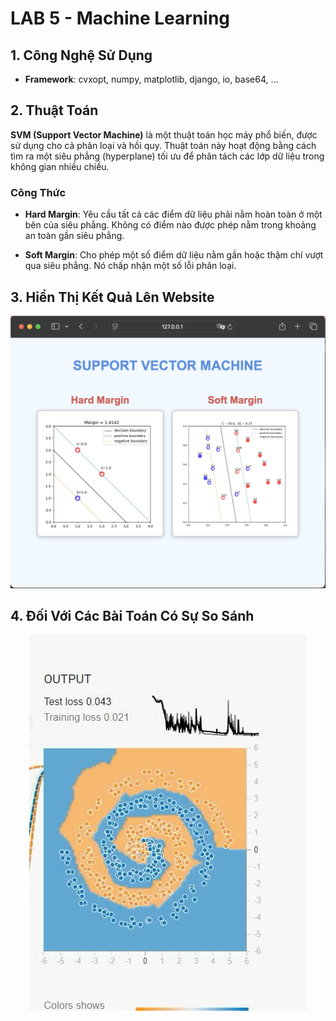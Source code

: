 # LAB 5 - Machine Learning

## 1. Công Nghệ Sử Dụng
- **Framework**: cvxopt, numpy, matplotlib, django, io, base64, ...

## 2. Thuật Toán
**SVM (Support Vector Machine)** là một thuật toán học máy phổ biến, được sử dụng cho cả phân loại và hồi quy. Thuật toán này hoạt động bằng cách tìm ra một siêu phẳng (hyperplane) tối ưu để phân tách các lớp dữ liệu trong không gian nhiều chiều.

### Công Thức
- **Hard Margin**: Yêu cầu tất cả các điểm dữ liệu phải nằm hoàn toàn ở một bên của siêu phẳng. Không có điểm nào được phép nằm trong khoảng an toàn gần siêu phẳng.
  
- **Soft Margin**: Cho phép một số điểm dữ liệu nằm gần hoặc thậm chí vượt qua siêu phẳng. Nó chấp nhận một số lỗi phân loại.

## 3. Hiển Thị Kết Quả Lên Website
<p align="center">
  <img src="https://github.com/tramit-work/LAB5-MachineLearning/blob/main/mylab5/static/photos/photo2.png" alt="Kết quả SVM">
</p>

## 4. Đối Với Các Bài Toán Có Sự So Sánh
<p align="center">
  <img src="https://github.com/tramit-work/LAB5-MachineLearning/blob/main/mylab5/static/photos/photo3.png" alt="Kết quả so sánh SVM">
</p>
